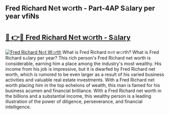 ## Fred Richard N𝚎t w𝚘rth - Part-4AP S𝚊lary per year vfiNs

# <h2><a href="http://gc55mdy.nevu.top/?p=Fred+Richard">🔗 👉🔴 Fred Richard N𝚎t w𝚘rth - S𝚊lary</a></h2>

[![Fred Richard N𝚎t W𝚘rth](https://i.imgur.com/Oavwk0R.jpeg)](http://gc55mdy.nevu.top/?p=Fred+Richard)
What is Fred Richard n𝚎t w𝚘rth? What is Fred Richard s𝚊lary per year?
This rich person's Fred Richard net worth is considerable, earning him a place among the industry's most wealthy. His income from his job is impressive, but it is dwarfed by Fred Richard net worth, which is rumored to be even larger as a result of his varied business activities and valuable real estate investments. With a Fred Richard net worth placing him in the top echelons of wealth, this man is famed for his business acumen and financial brilliance. With a Fred Richard net worth in the billions and a substantial income, this wealthy person is a leading illustration of the power of diligence, perseverance, and financial intelligence.
